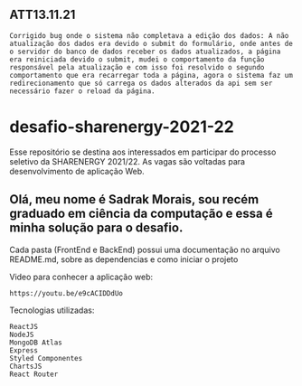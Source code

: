 ## ATT13.11.21

```
Corrigido bug onde o sistema não completava a edição dos dados: A não atualização dos dados era devido o submit do formulário, onde antes de o servidor do banco de dados receber os dados atualizados, a página era reiniciada devido o submit, mudei o comportamento da função responsável pela atualização e com isso foi resolvido o segundo comportamento que era recarregar toda a página, agora o sistema faz um redirecionamento que só carrega os dados alterados da api sem ser necessário fazer o reload da página.
```

# desafio-sharenergy-2021-22

Esse repositório se destina aos interessados em participar do processo seletivo da SHARENERGY 2021/22. As vagas são voltadas para desenvolvimento de aplicação Web.

## Olá, meu nome é Sadrak Morais, sou recém graduado em ciência da computação e essa é minha solução para o desafio.

Cada pasta (FrontEnd e BackEnd) possui uma documentação no arquivo README.md, sobre as dependencias e como iniciar o projeto

Video para conhecer a aplicação web:

```
https://youtu.be/e9cACIDDdUo
```

Tecnologias utilizadas:

```
ReactJS
NodeJS
MongoDB Atlas
Express
Styled Componentes
ChartsJS
React Router
```
